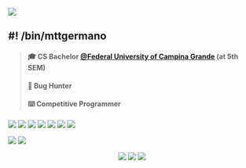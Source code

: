 <!-- Header -->
<img src="https://i.pinimg.com/originals/ef/08/d1/ef08d117f320d1e142f79c4413e0a2bf.gif"></img>


<!-- Body -->
## #! /bin/mttgermano
> #### 🎓 CS Bachelor [@Federal University of Campina Grande](https://portal.ufcg.edu.br/) (at 5th SEM)
> #### 🐛 Bug Hunter
> #### ⌨️ Competitive Programmer																


<a href="https://archlinux.org/"><img src="https://img.shields.io/badge/Arch_Linux-1793D1?style=for-the-badge&logo=arch-linux&logoColor=white"></img></a>
<a href="https://www.lua.org/docs.html"><img src="https://img.shields.io/badge/Lua-2C2D72?style=for-the-badge&logo=lua&logoColor=white"></img></a>
<a href="https://cplusplus.com/"><img src="https://img.shields.io/badge/C%2B%2B-00599C?style=for-the-badge&logo=c%2B%2B&logoColor=white"></img></a>
<a href="https://docs.python.org/3/"><img src="https://img.shields.io/badge/Python-3776AB?style=for-the-badge&logo=python&logoColor=white"></img></a>
<a href="https://go.dev/doc/"><img src="https://img.shields.io/badge/go-%2300ADD8.svg?style=for-the-badge&logo=go&logoColor=white"></img></a>
<a href="https://docs.oracle.com/javase/8/docs/technotes/tools/windows/javadoc.html"><img src="https://img.shields.io/badge/java-%23E34F26.svg?style=for-the-badge&logo=openjdk&logoColor=white"></img></a>
<a href="https://www.gnu.org/software/bash/manual/bash.html"><img src="https://img.shields.io/badge/Shell_Script-121011?style=for-the-badge&logo=gnu-bash&logoColor=white"></img></a>
<p></p>
<a href="https://docker.com"><img src="https://img.shields.io/badge/docker-%230db7ed.svg?style=for-the-badge&logo=docker&logoColor=white"></img></a>
<a href="https://docs.aws.amazon.com/s3/?nc2=h_ql_doc_s3"><img src="https://img.shields.io/badge/AWS-%23FF9900.svg?style=for-the-badge&logo=amazon-aws&logoColor=white"></img></a>

<!-- Footer -->
<p align="center">
	<a href="mailto:mttgermano@proton.me"><img src="https://img.shields.io/badge/ProtonMail-8B89CC?style=for-the-badge&logo=protonmail&logoColor=white"></img></a>
	<a href="https://www.linkedin.com/in/mttgermano/"><img src="https://img.shields.io/badge/LinkedIn-0077B5?style=for-the-badge&logo=linkedin&logoColor=white"></img></a>
	<a href="https://codeforces.com/profile/mttgermano"><img src="https://img.shields.io/badge/CodeForces-385597?style=for-the-badge&logo=codeforces&logoColor=white"></img></a>
</p>


<!--
![]()
<a href=""><img src=""></img></a>
<img src="https://i.pinimg.com/originals/64/e2/41/64e241ec861140b34fcdde07c12a1279.gif"> </img>
![image](https://user-images.githubusercontent.com/109299725/230250351-eb5e4f98-5865-4ab4-81d4-3f12a4c73ee0.png)
-->
